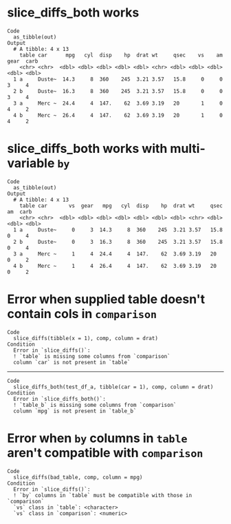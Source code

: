 # slice_diffs_both works

    Code
      as_tibble(out)
    Output
      # A tibble: 4 x 13
        table car      mpg   cyl  disp    hp  drat wt     qsec    vs    am  gear  carb
        <chr> <chr>  <dbl> <dbl> <dbl> <dbl> <dbl> <chr> <dbl> <dbl> <dbl> <dbl> <dbl>
      1 a     Duste~  14.3     8  360    245  3.21 3.57   15.8     0     0     3     4
      2 b     Duste~  16.3     8  360    245  3.21 3.57   15.8     0     0     3     4
      3 a     Merc ~  24.4     4  147.    62  3.69 3.19   20       1     0     4     2
      4 b     Merc ~  26.4     4  147.    62  3.69 3.19   20       1     0     4     2

# slice_diffs_both works with multi-variable `by`

    Code
      as_tibble(out)
    Output
      # A tibble: 4 x 13
        table car       vs  gear   mpg   cyl  disp    hp  drat wt     qsec    am  carb
        <chr> <chr>  <dbl> <dbl> <dbl> <dbl> <dbl> <dbl> <dbl> <chr> <dbl> <dbl> <dbl>
      1 a     Duste~     0     3  14.3     8  360    245  3.21 3.57   15.8     0     4
      2 b     Duste~     0     3  16.3     8  360    245  3.21 3.57   15.8     0     4
      3 a     Merc ~     1     4  24.4     4  147.    62  3.69 3.19   20       0     2
      4 b     Merc ~     1     4  26.4     4  147.    62  3.69 3.19   20       0     2

# Error when supplied table doesn't contain cols in `comparison`

    Code
      slice_diffs(tibble(x = 1), comp, column = drat)
    Condition
      Error in `slice_diffs()`:
      ! `table` is missing some columns from `comparison`
      column `car` is not present in `table`

---

    Code
      slice_diffs_both(test_df_a, tibble(car = 1), comp, column = drat)
    Condition
      Error in `slice_diffs_both()`:
      ! `table_b` is missing some columns from `comparison`
      column `mpg` is not present in `table_b`

# Error when `by` columns in `table` aren't compatible with `comparison`

    Code
      slice_diffs(bad_table, comp, column = mpg)
    Condition
      Error in `slice_diffs()`:
      ! `by` columns in `table` must be compatible with those in `comparison`
      `vs` class in `table`: <character>
      `vs` class in `comparison`: <numeric>

